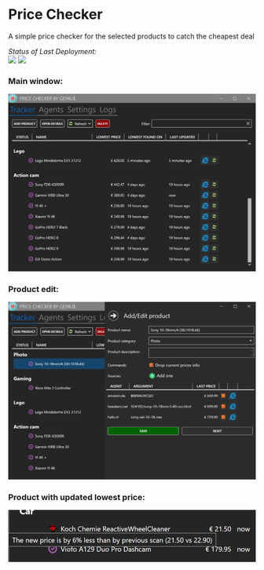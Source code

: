 # Price Checker
A simple price checker for the selected products to catch the cheapest deal

_Status of Last Deployment:_<br/>
<img src="https://github.com/hwndmaster/price-checker/workflows/WPF%20CI/badge.svg?branch=master"> <img src="https://github.com/hwndmaster/price-checker/workflows/WPF%20CD/badge.svg?branch=master"><br>

### Main window:
![Main window](docs/assets/MainWindow.png)

### Product edit:
![Product edit](docs/assets/ProductEdit.png)

### Product with updated lowest price:
![Product with updated lowest price](docs/assets/ProductWithUpdatedLowestPrice.png)
